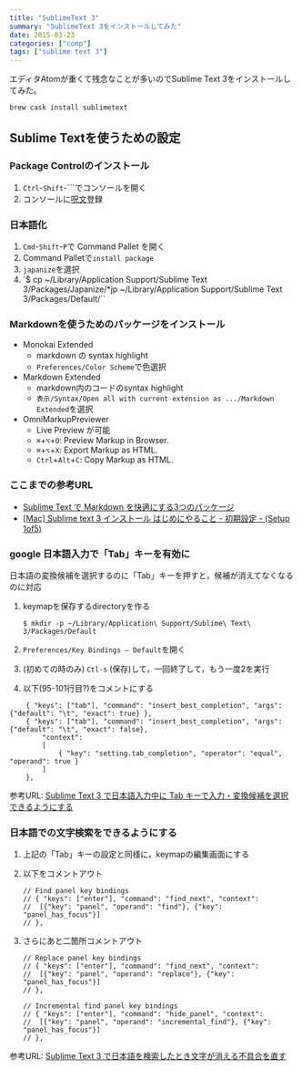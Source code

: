 ```yaml
---
title: "SublimeText 3"
summary: "SublimeText 3をインストールしてみた"
date: 2015-03-23
categories: ["comp"]
tags: ["sublime text 3"]
---
```


エディタAtomが重くて残念なことが多いのでSublime Text 3をインストールしてみた。

<!--more-->

```
brew cask install sublimetext

```


## Sublime Textを使うための設定

### Package Controlのインストール

1. `Ctrl`-`Shift`-```でコンソールを開く
2. コンソールに[呪文](https://packagecontrol.io/installation#st3)登録

### 日本語化

1. `Cmd`-`Shift`-`P`で Command Pallet を開く
2. Command Palletで`install package`
3. `japanize`を選択
4. `$ cp ~/Library/Application Support/Sublime Text 3/Packages/Japanize/*jp ~/Library/Application Support/Sublime Text 3/Packages/Default/``


### Markdownを使うためのパッケージをインストール

- Monokai Extended
	- markdown の syntax highlight
	- `Preferences/Color Scheme`で色選択
- Markdown Extended
	- markdown内のコードのsyntax highlight
	- `表示/Syntax/Open all with current extension as .../Markdown Extended`を選択
- OmniMarkupPreviewer
	- Live Preview   が可能
	- `⌘`+`⌥`+`O`: Preview Markup in Browser.
	- `⌘`+`⌥`+`X`: Export Markup as HTML.
	- `Ctrl`+`Alt`+`C`: Copy Markup as HTML.

### ここまでの参考URL

- [Sublime Text で Markdown を快適にする3つのパッケージ](http://webmem.hatenablog.com/entry/sublime-text-markdown)
- [[Mac] Sublime text 3 インストール はじめにやること - 初期設定 - (Setup 1of5)](http://wp.re13b.jp/entry/sublime/setup/install)

### google 日本語入力で「Tab」キーを有効に

日本語の変換候補を選択するのに「Tab」キーを押すと，候補が消えてなくなるのに対応

1. keymapを保存するdirectoryを作る

	```
	$ mkdir -p ~/Library/Application\ Support/Sublime\ Text\ 3/Packages/Default
	```

2. `Preferences/Key Bindings – Default`を開く
3. (初めての時のみ) `Ctl-s` (保存)して，一回終了して，もう一度2を実行
4. 以下(95-101行目?)をコメントにする

```
	{ "keys": ["tab"], "command": "insert_best_completion", "args": {"default": "\t", "exact": true} },
	{ "keys": ["tab"], "command": "insert_best_completion", "args": {"default": "\t", "exact": false},
		"context":
		[
			{ "key": "setting.tab_completion", "operator": "equal", "operand": true }
		]
	},
```


参考URL: [Sublime Text 3 で日本語入力中に Tab キーで入力・変換候補を選択できるようにする](http://beadored.com/sublime-text-3-suggest-tab/)

### 日本語での文字検索をできるようにする

1. 上記の「Tab」キーの設定と同様に，keymapの編集画面にする
2. 以下をコメントアウト

	````
	// Find panel key bindings
	// { "keys": ["enter"], "command": "find_next", "context":
	//  [{"key": "panel", "operand": "find"}, {"key": "panel_has_focus"}]
	// },
	````
3. さらにあと二箇所コメントアウト
	````
	// Replace panel key bindings
	// { "keys": ["enter"], "command": "find_next", "context":
	//  [{"key": "panel", "operand": "replace"}, {"key": "panel_has_focus"}]
	// },
	````
	````
	// Incremental find panel key bindings
	// { "keys": ["enter"], "command": "hide_panel", "context":
	//  [{"key": "panel", "operand": "incremental_find"}, {"key": "panel_has_focus"}]
	// },
	````

参考URL: [Sublime Text 3 で日本語を検索したとき文字が消える不具合を直す](http://memo.sanographix.net/post/101061111635)
